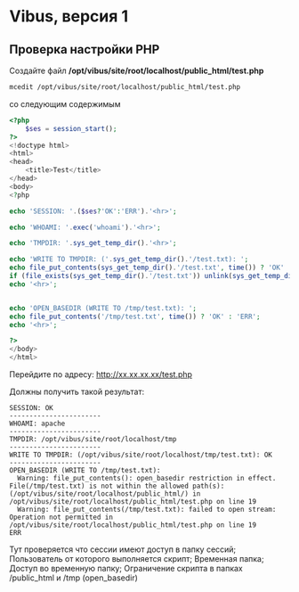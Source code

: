 # Vibus, версия 1
## Проверка настройки PHP 
Создайте файл **/opt/vibus/site/root/localhost/public_html/test.php**
```bash
mcedit /opt/vibus/site/root/localhost/public_html/test.php
```
со следующим содержимым
```php
<?php
    $ses = session_start();
?>
<!doctype html>
<html>
<head>
    <title>Test</title>
</head>
<body>
<?php

echo 'SESSION: '.($ses?'OK':'ERR').'<hr>';

echo 'WHOAMI: '.exec('whoami').'<hr>';

echo 'TMPDIR: '.sys_get_temp_dir().'<hr>';

echo 'WRITE TO TMPDIR: ('.sys_get_temp_dir().'/test.txt): ';
echo file_put_contents(sys_get_temp_dir().'/test.txt', time()) ? 'OK' : 'ERR';
if (file_exists(sys_get_temp_dir().'/test.txt')) unlink(sys_get_temp_dir().'/test.txt');
echo '<hr>';


echo 'OPEN_BASEDIR (WRITE TO /tmp/test.txt): ';
echo file_put_contents('/tmp/test.txt', time()) ? 'OK' : 'ERR';
echo '<hr>';

?>
</body>
</html>
```
Перейдите по адресу: http://xx.xx.xx.xx/test.php

Должны получить такой результат:
```plain
SESSION: OK
-----------------------
WHOAMI: apache
-----------------------
TMPDIR: /opt/vibus/site/root/localhost/tmp
-----------------------
WRITE TO TMPDIR: (/opt/vibus/site/root/localhost/tmp/test.txt): OK
-----------------------
OPEN_BASEDIR (WRITE TO /tmp/test.txt):
  Warning: file_put_contents(): open_basedir restriction in effect. File(/tmp/test.txt) is not within the allowed path(s): (/opt/vibus/site/root/localhost/public_html/) in /opt/vibus/site/root/localhost/public_html/test.php on line 19
  Warning: file_put_contents(/tmp/test.txt): failed to open stream: Operation not permitted in /opt/vibus/site/root/localhost/public_html/test.php on line 19
ERR
```
Тут проверяется что сессии имеют доступ в папку сессий; Пользователь от которого выполняется скрипт; Временная папка; Доступ во временную папку; Ограничение скрипта в папках /public_html и /tmp (open_basedir)
